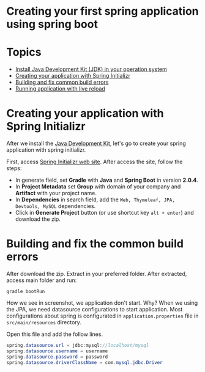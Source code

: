 # Creating your first spring application using spring boot

# Topics
* [Install Java Development Kit (JDK) in your operation system](#)
* [Creating your application with Spring Initializr](#creating-your-application-with-spring-initializr)
* [Building and fix common build errors](#building-and-fix-common-build-errors)
* [Running application with live reload](#running-application-with-live-reload)

# Creating your application with Spring Initializr
After we install the [Java Development Kit](#), let's go to create your spring application with spring initializr.

First, access [Spring Initializr web site](https://start.spring.io/). After access the site, follow the steps:
* In generate field, set __Gradle__ with __Java__ and __Spring Boot__ in version __2.0.4__.
* In __Project Metadata__ set __Group__ with domain of your company and __Artifact__ with your project name.
* In __Dependencies__ in search field, add the `Web, Thymeleaf, JPA, Devtools, MySQL` dependencies.
* Click in __Generate Project__ button (or use shortcut key `alt + enter`) and download the zip.

# Building and fix the common build errors
After download the zip. Extract in your preferred folder.
After extracted, access main folder and run:

```
gradle bootRun
```

How we see in screenshot, we application don't start. Why?
When we using the JPA, we need datasource configurations to start application.
Most configurations about spring is configurated in `application.properties` file in `src/main/resources` directory.

Open this file and add the follow lines.


```Java
spring.datasource.url = jdbc:mysql://localhost/mysql
spring.datasource.username = username
spring.datasource.password = password
spring.datasource.driverClassName = com.mysql.jdbc.Driver
```
